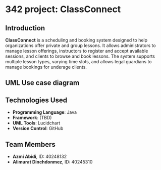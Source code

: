 # 342 project: ClassConnect

## Introduction
**ClassConnect** is a scheduling and booking system designed to help organizations offer private and group lessons. It allows administrators to manage lesson offerings, instructors to register and accept available sessions, and clients to browse and book lessons. The system supports multiple lesson types, varying time slots, and allows legal guardians to manage bookings for underage clients.

## UML Use case diagram

## Technologies Used
- **Programming Language**: Java
- **Framework**: (TBD)
- **UML Tools**: Lucidchart
- **Version Control**: GitHub

## Team Members
- **Azmi Abidi**, ID: 40248132
- **Alimurat Dinchdonmez**, ID: 40245310
